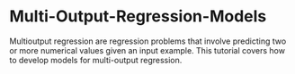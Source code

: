 # Multi-Output-Regression-Models
Multioutput regression are regression problems that involve predicting two or more numerical values given an input example. This tutorial covers how to develop models for multi-output regression.
